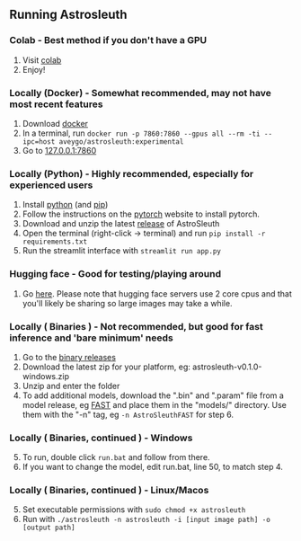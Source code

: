 ## Running Astrosleuth

### Colab - Best method if you don't have a GPU 
1. Visit [colab](https://colab.research.google.com/drive/1LxiNsnokF-6OmICSxWNvTeFEEZvRM2Lp?usp=sharing)
2. Enjoy!

### Locally (Docker) - Somewhat recommended, may not have most recent features
1. Download [docker](https://www.docker.com/products/docker-desktop/)
2. In a terminal, run ```docker run -p 7860:7860 --gpus all --rm -ti --ipc=host aveygo/astrosleuth:experimental```
4. Go to [127.0.0.1:7860](http://127.0.0.1:7860)

### Locally (Python) - Highly recommended, especially for experienced users
1. Install [python](https://www.python.org/downloads/) (and [pip](https://phoenixnap.com/kb/install-pip-windows))
2. Follow the instructions on the [pytorch](https://pytorch.org/get-started/locally/) website to install pytorch.
3. Download and unzip the latest [release](https://github.com/Aveygo/AstroSleuth/archive/refs/heads/master.zip) of AstroSleuth
4. Open the terminal (right-click -> terminal) and run ```pip install -r requirements.txt```
5. Run the streamlit interface with ```streamlit run app.py```

### Hugging face - Good for testing/playing around
1. Go [here](https://huggingface.co/spaces/Aveygo/AstroSleuth). Please note that hugging face servers use 2 core cpus and that you'll likely be sharing so large images may take a while.

### Locally ( Binaries ) - Not recommended, but good for fast inference and 'bare minimum' needs
1. Go to the [binary releases](https://github.com/Aveygo/AstroSleuth/releases/tag/v0.1.0) 
2. Download the latest zip for your platform, eg: astrosleuth-v0.1.0-windows.zip
3. Unzip and enter the folder
4. To add additional models, download the ".bin" and ".param" file from a model release, eg [FAST](https://github.com/Aveygo/AstroSleuth/releases/tag/FAST)  and place them in the "models/" directory. Use them with the "-n" tag, eg ```-n AstroSleuthFAST``` for step 6.

### Locally ( Binaries, continued ) - Windows
5. To run, double click ```run.bat``` and follow from there.
6. If you want to change the model, edit run.bat, line 50, to match step 4.

### Locally ( Binaries, continued ) - Linux/Macos
5. Set executable permissions with ```sudo chmod +x astrosleuth```
6. Run with ```./astrosleuth -n astrosleuth -i [input image path] -o [output path]```
